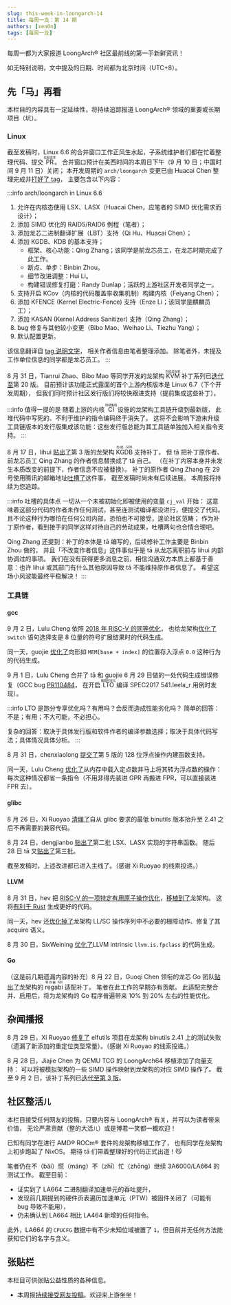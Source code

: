 ```yaml
---
slug: this-week-in-loongarch-14
title: 每周一龙：第 14 期
authors: [xen0n]
tags: [每周一龙]
---
```


每周一都为大家报道 LoongArch&reg; 社区最前线的第一手新鲜资讯！

<!-- truncate -->

如无特别说明，文中提及的日期、时间都为北京时间（UTC+8）。

## 先「马」再看

本栏目的内容具有一定延续性，将持续追踪报道 LoongArch&reg; 领域的重要或长期项目（坑）。

### Linux

截至发稿时，Linux 6.6 的合并窗口工作正风生水起，子系统维护者们都在忙着整理代码、提交 <ruby>PR<rt>拉取请求</rt></ruby>。
合并窗口预计在美西时间的本周日下午（9 月 10 日；中国时间 9 月 11 日）关闭；
本开发周期的 `arch/loongarch` 变更已由 Huacai Chen 整理完成并[打好了 tag](https://git.kernel.org/chenhuacai/linux-loongson/l/loongarch-6.6)，
主要包含以下内容：

:::info arch/loongarch in Linux 6.6
1. 允许在内核态使用 LSX、LASX（Huacai Chen，应笔者的 SIMD 优化需求而设计）；
2. 添加 SIMD 优化的 RAID5/RAID6 例程（笔者）；
3. 添加龙芯二进制翻译扩展（LBT）支持（Qi Hu、Huacai Chen）；
4. 添加 KGDB、KDB 的基本支持；
    * 框架、核心功能：Qing Zhang；该同学是前龙芯员工，在龙芯时期完成了此工作。
    * 断点、单步：Binbin Zhou。
    * 细节改进调整：Hui Li。
    * 构建错误修复打磨：Randy Dunlap；活跃的上游社区开发者同学之一。
5. 支持开启 KCov（内核的代码覆盖率收集机制）构建内核（Feiyang Chen）；
6. 添加 KFENCE (Kernel Electric-Fence) 支持（Enze Li；该同学是麒麟员工）；
7. 添加 KASAN (Kernel Address Sanitizer) 支持（Qing Zhang）；
8. bug 修复与其他较小变更（Bibo Mao、Weihao Li、Tiezhu Yang）；
9. 默认配置更新。

该信息翻译自 [tag 说明文字](https://git.kernel.org/pub/scm/linux/kernel/git/chenhuacai/linux-loongson.git/tag/?h=loongarch-6.6)，
相关作者信息由笔者整理添加。
除笔者外，未提及工作单位信息的同学都是龙芯员工。
:::

8 月 31 日，Tianrui Zhao、Bibo Mao 等同学开发的龙架构 <ruby>KVM<rt>内核虚拟机</rt></ruby>
补丁系列已[迭代至](https://lore.kernel.org/loongarch/20230831083020.2187109-1-zhaotianrui@loongson.cn/)第 20 版。
目前预计该功能正式露面的首个上游内核版本是 Linux 6.7（下个开发周期），
但我们同时预计社区发行版们将较快跟进支持（提前集成这些补丁）。

:::info 值得一提的是
随着上游的内核 <ruby>CI<rt>持续集成</rt></ruby> 设施的龙架构工具链升级到最新版，
此堆代码中写死的、不利于维护的指令编码终于消失了。
这将不会影响下游未升级工具链版本的发行版集成该功能：这些发行版总能为其工具链单独加入相关指令支持。
:::

8 月 17 日，lihui
[贴出了](https://lore.kernel.org/loongarch/20230817032825.22974-1-lihui@loongson.cn/)第 3 版的龙架构 <ruby>KGDB<rt>内核 GDB</rt></ruby> 支持补丁，
但 tā 把补丁原作者、前龙芯员工 Qing Zhang 的作者信息替换成了 tā 自己。
（在补丁内容本身并未发生本质改变的前提下，作者信息不应被替换）。
补丁的原作者 Qing Zhang 在 29 号使用腾讯的邮箱地址[吐槽了](https://lore.kernel.org/loongarch/ea1126e8-690c-424e-ab52-ef5ebbc9707a@tencent.com/)这件事，
截至发稿时尚未有后续进展。
本周报将持续为您追踪。

:::info 吐槽的具体点
一切从一个未被初始化即被使用的变量 `cj_val` 开始：
这意味着这部分代码的作者未作任何测试，甚至连测试编译都没进行，便提交了代码。
且不论这种行为哪怕在任何公司内部，恐怕也不可接受，遑论社区范畴；
作为补丁原作者，看到接手的同学这样对待自己的劳动成果，吐槽两句也合情合理吧。

Qing Zhang 还提到：补丁的本体是 tā 编写的，后续修补工作主要是 Binbin Zhou 做的，
并且「不改变作者信息」这件事似乎是 tā 从龙芯离职前与 lihui 内部协调过的事项。
我们在没有获得更多消息之前，相信沟通双方本质上都基于善意：也许 lihui
或其部门有什么其他原因导致 tā 不能维持原作者信息了。
希望这场小风波能最终平稳解决！
:::

### 工具链

#### gcc

9 月 2 日，Lulu Cheng 依照 [2018 年 RISC-V 的同等优化](https://gcc.gnu.org/git/?p=gcc.git;a=commitdiff;h=7bbce9b50302959286381d9177818642bceaf301)，
也给龙架构[优化了](https://gcc.gnu.org/pipermail/gcc-patches/2023-September/629155.html) `switch` 语句选择支是 8 位量的符号扩展结果时的代码生成。

同一天，guojie [优化了](https://gcc.gnu.org/pipermail/gcc-patches/2023-September/629157.html)向形如 `MEM[base + index]` 的位置存入浮点 `0.0` 这种行为的代码生成。

9 月 1 日，Lulu Cheng 合并了 tā 和 guojie 6 月 29 日做的一处代码生成错误修复（GCC bug [PR110484](https://gcc.gnu.org/bugzilla/show_bug.cgi?id=110484)，
在开启 <ruby>LTO<rt>链接时优化</rt></ruby> 编译 SPEC2017 541.leela\_r 用例时发现）。

:::info LTO 是跑分专享优化吗？有用吗？会反而造成性能劣化吗？
简单的回答：不是；有用；不大可能，不必担心。

复杂的回答：取决于具体发行版和软件作者的编译参数选择；取决于具体代码写法；具体情况具体分析。
:::

8 月 31 日，chenxiaolong [提交了](https://gcc.gnu.org/pipermail/gcc-patches/2023-August/628895.html)第 5 版的
128 位浮点操作内建函数支持。

同一天，Lulu Cheng [优化了](https://gcc.gnu.org/pipermail/gcc-patches/2023-August/628950.html)从内存中载入定点数并马上将其转为浮点数的操作：
每次这种情况都省一条指令（不用非得先装进 GPR 再搬进 FPR，可以直接装进 FPR 去）。

#### glibc

8 月 26 日，Xi Ruoyao [清理了](https://sourceware.org/pipermail/libc-alpha/2023-August/151146.html)自从
glibc 要求的最低 binutils 版本抬升至 2.41 之后不再需要的兼容代码。

8 月 24 日，dengjianbo [贴出了](https://sourceware.org/pipermail/libc-alpha/2023-August/151091.html)第二批 LSX、LASX 实现的字符串函数。
随后 28 日 tā 又[贴出了](https://sourceware.org/pipermail/libc-alpha/2023-August/151156.html)第三批。

截至发稿时，上述改进都已进入主线了。（感谢 Xi Ruoyao 的线索投递。）

#### LLVM

8 月 31 日，hev 把 [RISC-V 的一项特定有用原子操作优化](https://reviews.llvm.org/D156801)，[移植到了](https://reviews.llvm.org/D159252)龙架构。
这将[有利于 Rust](https://github.com/rust-lang/rust/pull/114034) 生成更好的代码。

同一天，hev 还[优化掉了](https://reviews.llvm.org/D159272)龙架构 LL/SC 操作序列中不必要的栅障动作、修复了其 acquire 语义。

8 月 30 日，SixWeining [优化了](https://reviews.llvm.org/D159183)LLVM intrinsic `llvm.is.fpclass` 的代码生成。

#### Go

（这是前几期遗漏内容的补充）8 月 22 日，Guoqi Chen 领衔的龙芯 Go 团队[贴出了](https://go-review.googlesource.com/c/go/+/521790)龙架构的 <ruby>regabi<rt>寄存器 ABI</rt></ruby> 适配补丁。
笔者在此工作的早期亦有贡献。
此适配完整合并、启用后，将为龙架构的 Go 程序普遍带来 10% 到 20% 左右的性能优化。

## 杂闻播报

8 月 29 日，Xi Ruoyao [修复了](https://sourceware.org/pipermail/elfutils-devel/2023q3/006362.html)
elfutils 项目在龙架构 binutils 2.41 上的测试失败（遗漏了新添加的重定位类型常量）。（感谢 Xi Ruoyao 的线索投递。）

8 月 28 日，Jiajie Chen 为 QEMU TCG 的 LoongArch64 移植添加了向量支持：
可以将被模拟架构的一些 SIMD 操作映射到龙架构的对应 SIMD 操作了。
截至 9 月 2 日，该补丁系列已[迭代至第 3 版](https://patchwork.ozlabs.org/project/qemu-devel/list/?series=371423)。

## 社区整活<small>儿</small>

本栏目接受任何网友的投稿，只要内容与 LoongArch&reg; 有关，并可以为读者带来价值，
无论严肃贡献（整的大活<small>儿</small>）或是博君一笑都一概欢迎！

已知有同学在进行 AMD&reg; ROCm&reg; 套件的龙架构移植工作了，
也有同学在龙架构上初步跑起了 NixOS。
期待 tā 们带着整理好的代码正式出道！:smirk_cat:

笔者仍在不（bǎi）慌（máng）不（zhī）忙（zhōng）继续 3A6000/LA664 的测试工作。
截至目前：

* 证实到了 LA664 二进制翻译加速单元的吞吐提升，
* 发现前几期提到的硬件页表遍历加速单元（PTW）被固件关闭了（可能有 bug 导致不能用），
* 仍未确认到 LA664 相比 LA464 新增的任何指令。

此外，LA664 的 `CPUCFG` 数据中有不少未知位域被置了 `1`，但目前并无任何方法能获知它们的名字与含义。

## 张贴栏

本栏目可供张贴公益性质的各种信息。

* 本周报[持续接受网友投稿][call-for-submissions]。欢迎来上游坐坐！

[call-for-submissions]: https://github.com/loongson-community/areweloongyet/issues/16
